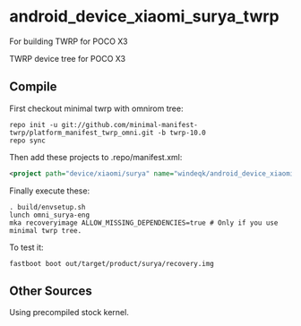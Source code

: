 # android_device_xiaomi_surya_twrp
For building TWRP for POCO X3

TWRP device tree for POCO X3

## Compile

First checkout minimal twrp with omnirom tree:

```
repo init -u git://github.com/minimal-manifest-twrp/platform_manifest_twrp_omni.git -b twrp-10.0
repo sync
```

Then add these projects to .repo/manifest.xml:

```xml
<project path="device/xiaomi/surya" name="windeqk/android_device_xiaomi_surya_twrp" remote="github" revision="android-10" />
```

Finally execute these:

```
. build/envsetup.sh
lunch omni_surya-eng
mka recoveryimage ALLOW_MISSING_DEPENDENCIES=true # Only if you use minimal twrp tree.
```

To test it:

```
fastboot boot out/target/product/surya/recovery.img
```

## Other Sources

Using precompiled stock kernel.
